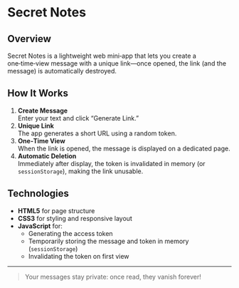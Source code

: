 # Secret Notes

## Overview
Secret Notes is a lightweight web mini‑app that lets you create a one‑time‑view message with a unique link—once opened, the link (and the message) is automatically destroyed.

## How It Works
1. **Create Message**  
   Enter your text and click “Generate Link.”  
2. **Unique Link**  
   The app generates a short URL using a random token.  
3. **One‑Time View**  
   When the link is opened, the message is displayed on a dedicated page.  
4. **Automatic Deletion**  
   Immediately after display, the token is invalidated in memory (or `sessionStorage`), making the link unusable.

## Technologies
- **HTML5** for page structure  
- **CSS3** for styling and responsive layout  
- **JavaScript** for:  
  - Generating the access token  
  - Temporarily storing the message and token in memory (`sessionStorage`)  
  - Invalidating the token on first view  

---

> Your messages stay private: once read, they vanish forever!  
